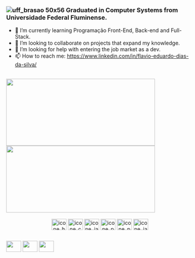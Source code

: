 ### ![uff_brasao 50x56](https://user-images.githubusercontent.com/61715849/163367101-ee953a45-366b-4150-9610-e02af52f561a.png) Graduated in Computer Systems from Universidade Federal Fluminense. 

- 🌱 I’m currently learning Programação Front-End, Back-end and Full-Stack.
- 👯 I’m looking to collaborate on projects that expand my knowledge.
- 🤔 I’m looking for help with entering the job market as a dev.
- 📫 How to reach me: https://www.linkedin.com/in/flavio-eduardo-dias-da-silva/
##

<div style = "display: inline_block">
  <a href="https://github.com/Flavioeds82/github-readme-stats">
  <img height = 180em width= 400px align="center" src="https://github-readme-stats.vercel.app/api?username=Flavioeds82&show_icons=true&theme=dracula" />
</a>
<a href="https://github.com/anuraghazra/convoychat">
  <img height = 180em width= 400px align="center" src="https://github-readme-stats.vercel.app/api/top-langs/?username=Flavioeds82&layout=compact&langs_count=16&theme=dracula" />
</a>
</div>  

<div style = "display: inline_block" align="center"  ><br>  
  <img align="center" alt="icone_hmtl5" height= 30 width= 40 src="https://cdn.jsdelivr.net/gh/devicons/devicon/icons/html5/html5-original.svg" />
  <img align="center" alt="icone_css3" height= 30 width= 40 src="https://cdn.jsdelivr.net/gh/devicons/devicon/icons/css3/css3-original.svg"/>
  <img align="center" alt="icone_javascript" height= 30 width= 40 src="https://cdn.jsdelivr.net/gh/devicons/devicon/icons/javascript/javascript-original.svg"/>
  <img align="center" alt="icone_python" height= 30 width= 40 src="https://cdn.jsdelivr.net/gh/devicons/devicon/icons/python/python-original.svg"/>
  <img align="center" alt="icone_php" height= 30 width= 40 src="https://cdn.jsdelivr.net/gh/devicons/devicon/icons/php/php-plain.svg" />
  <img align="center" alt="icone_java" height= 30 width= 40 src="https://cdn.jsdelivr.net/gh/devicons/devicon/icons/java/java-original.svg" />
</div>

##
<div>
<ahref = "https://www.linkedin.com/in/flavio-eduardo-dias-da-silva/" target="__black"> <img height= 30 width= 40 src="https://cdn.jsdelivr.net/gh/devicons/devicon/icons/linkedin/linkedin-original.svg" /></a>
<ahref = "https://www.facebook.com/FlavioEduardoDiasdaSilva" target="__black"> <img height= 30 width= 40 src="https://cdn.jsdelivr.net/gh/devicons/devicon/icons/facebook/facebook-original.svg" /></a>
<ahref = "https://twitter.com/Flavioeds" target="__black"> <img height= 30 width= 40 src="https://cdn.jsdelivr.net/gh/devicons/devicon/icons/twitter/twitter-original.svg" /></a>
</div>          
